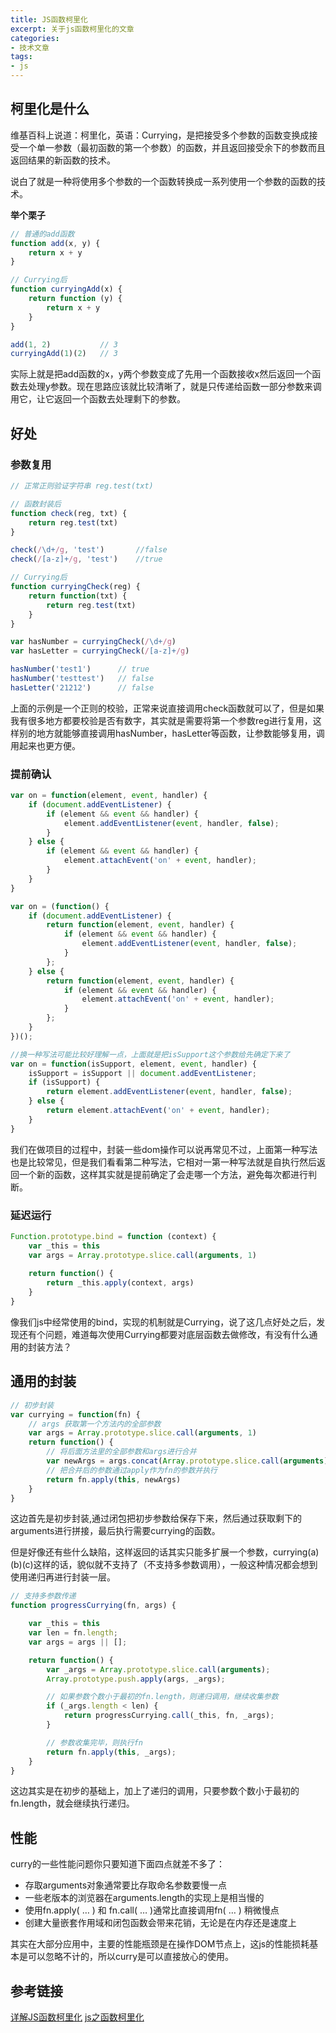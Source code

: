 ```yaml
---
title: JS函数柯里化
excerpt: 关于js函数柯里化的文章
categories:
- 技术文章
tags:
- js
---
```


## 柯里化是什么
维基百科上说道：柯里化，英语：Currying，是把接受多个参数的函数变换成接受一个单一参数（最初函数的第一个参数）的函数，并且返回接受余下的参数而且返回结果的新函数的技术。

说白了就是一种将使用多个参数的一个函数转换成一系列使用一个参数的函数的技术。

**举个栗子**

```javascript
// 普通的add函数
function add(x, y) {
    return x + y
}

// Currying后
function curryingAdd(x) {
    return function (y) {
        return x + y
    }
}

add(1, 2)           // 3
curryingAdd(1)(2)   // 3
```

实际上就是把add函数的x，y两个参数变成了先用一个函数接收x然后返回一个函数去处理y参数。现在思路应该就比较清晰了，就是只传递给函数一部分参数来调用它，让它返回一个函数去处理剩下的参数。

## 好处
### 参数复用

```javascript
// 正常正则验证字符串 reg.test(txt)

// 函数封装后
function check(reg, txt) {
    return reg.test(txt)
}

check(/\d+/g, 'test')       //false
check(/[a-z]+/g, 'test')    //true

// Currying后
function curryingCheck(reg) {
    return function(txt) {
        return reg.test(txt)
    }
}

var hasNumber = curryingCheck(/\d+/g)
var hasLetter = curryingCheck(/[a-z]+/g)

hasNumber('test1')      // true
hasNumber('testtest')   // false
hasLetter('21212')      // false
```

上面的示例是一个正则的校验，正常来说直接调用check函数就可以了，但是如果我有很多地方都要校验是否有数字，其实就是需要将第一个参数reg进行复用，这样别的地方就能够直接调用hasNumber，hasLetter等函数，让参数能够复用，调用起来也更方便。

### 提前确认

```javascript
var on = function(element, event, handler) {
    if (document.addEventListener) {
        if (element && event && handler) {
            element.addEventListener(event, handler, false);
        }
    } else {
        if (element && event && handler) {
            element.attachEvent('on' + event, handler);
        }
    }
}

var on = (function() {
    if (document.addEventListener) {
        return function(element, event, handler) {
            if (element && event && handler) {
                element.addEventListener(event, handler, false);
            }
        };
    } else {
        return function(element, event, handler) {
            if (element && event && handler) {
                element.attachEvent('on' + event, handler);
            }
        };
    }
})();

//换一种写法可能比较好理解一点，上面就是把isSupport这个参数给先确定下来了
var on = function(isSupport, element, event, handler) {
    isSupport = isSupport || document.addEventListener;
    if (isSupport) {
        return element.addEventListener(event, handler, false);
    } else {
        return element.attachEvent('on' + event, handler);
    }
}
```

我们在做项目的过程中，封装一些dom操作可以说再常见不过，上面第一种写法也是比较常见，但是我们看看第二种写法，它相对一第一种写法就是自执行然后返回一个新的函数，这样其实就是提前确定了会走哪一个方法，避免每次都进行判断。

### 延迟运行
```javascript
Function.prototype.bind = function (context) {
    var _this = this
    var args = Array.prototype.slice.call(arguments, 1)
 
    return function() {
        return _this.apply(context, args)
    }
}
```
像我们js中经常使用的bind，实现的机制就是Currying，说了这几点好处之后，发现还有个问题，难道每次使用Currying都要对底层函数去做修改，有没有什么通用的封装方法？

## 通用的封装
```javascript
// 初步封装
var currying = function(fn) {
    // args 获取第一个方法内的全部参数
    var args = Array.prototype.slice.call(arguments, 1)
    return function() {
        // 将后面方法里的全部参数和args进行合并
        var newArgs = args.concat(Array.prototype.slice.call(arguments))
        // 把合并后的参数通过apply作为fn的参数并执行
        return fn.apply(this, newArgs)
    }
}
```

这边首先是初步封装,通过闭包把初步参数给保存下来，然后通过获取剩下的arguments进行拼接，最后执行需要currying的函数。

但是好像还有些什么缺陷，这样返回的话其实只能多扩展一个参数，currying(a)(b)(c)这样的话，貌似就不支持了（不支持多参数调用），一般这种情况都会想到使用递归再进行封装一层。

```javascript
// 支持多参数传递
function progressCurrying(fn, args) {

    var _this = this
    var len = fn.length;
    var args = args || [];

    return function() {
        var _args = Array.prototype.slice.call(arguments);
        Array.prototype.push.apply(args, _args);

        // 如果参数个数小于最初的fn.length，则递归调用，继续收集参数
        if (_args.length < len) {
            return progressCurrying.call(_this, fn, _args);
        }

        // 参数收集完毕，则执行fn
        return fn.apply(this, _args);
    }
}
```

这边其实是在初步的基础上，加上了递归的调用，只要参数个数小于最初的fn.length，就会继续执行递归。

## 性能
curry的一些性能问题你只要知道下面四点就差不多了：
- 存取arguments对象通常要比存取命名参数要慢一点
- 一些老版本的浏览器在arguments.length的实现上是相当慢的
- 使用fn.apply( … ) 和 fn.call( … )通常比直接调用fn( … ) 稍微慢点
- 创建大量嵌套作用域和闭包函数会带来花销，无论是在内存还是速度上

其实在大部分应用中，主要的性能瓶颈是在操作DOM节点上，这js的性能损耗基本是可以忽略不计的，所以curry是可以直接放心的使用。

## 参考链接
[详解JS函数柯里化](https://www.jianshu.com/p/2975c25e4d71)
[js之函数柯里化](https://www.cnblogs.com/maoxiaodun/p/10035861.html)
